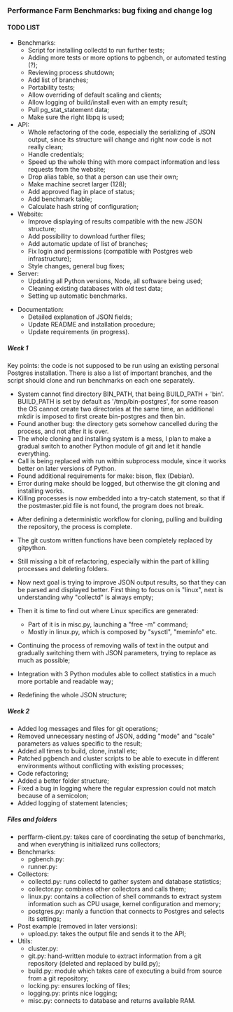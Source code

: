 ### Performance Farm Benchmarks: bug fixing and change log



#### TODO LIST

* Benchmarks:
  * Script for installing collectd to run further tests;
  * Adding more tests or more options to pgbench, or automated testing (?);
  * Reviewing process shutdown;
  * Add list of branches;
  * Portability tests;
  * Allow overriding of default scaling and clients;
  * Allow logging of build/install even with an empty result;
  * Pull pg_stat_statement data;
  * Make sure the right libpq is used;
* API:
  * Whole refactoring of the code, especially the serializing of JSON output, since its structure will change and right now code is not really clean;
  * Handle credentials;
  * Speed up the whole thing with more compact information and less requests from the website;
  * Drop alias table, so that a person can use their own;
  * Make machine secret larger (128);
  * Add approved flag in place of status;
  * Add benchmark table;
  * Calculate hash string of configuration;
* Website:
  * Improve displaying of results compatible with the new JSON structure;
  * Add possibility to download further files;
  * Add automatic update of list of branches;
  * Fix login and permissions (compatible with Postgres web infrastructure);
  * Style changes, general bug fixes;
* Server:
  * Updating all Python versions, Node, all software being used;
  * Cleaning existing databases with old test data;
  * Setting up automatic benchmarks.

+ Documentation:
  + Detailed explanation of JSON fields;
  + Update README and installation procedure;
  + Update requirements (in progress).



##### Week 1

Key points: the code is not supposed to be run using an existing personal Postgres installation. There is also a list of important branches, and the script should clone and run benchmarks on each one separately. 

- System cannot find directory BIN_PATH, that being BUILD_PATH + 'bin'.
  BUILD_PATH is set by default as '/tmp/bin-postgres', for some reason the OS cannot create two directories at the same time, an additional mkdir is imposed to first create bin-postgres and then bin.
- Found another bug: the directory gets somehow cancelled during the process, and not after it is over.
- The whole cloning and installing system is a mess, I plan to make a gradual switch to another Python module of git and let it handle everything.
- Call is being replaced with run within subprocess module, since it works better on later versions of Python.
- Found additional requirements for make: bison, flex (Debian).
- Error during make should be logged, but otherwise the git cloning and installing works.
- Killing processes is now embedded into a try-catch statement, so that if the postmaster.pid file is not found, the program does not break.

* After defining a deterministic workflow for cloning, pulling and building the repository, the process is complete.
* The git custom written functions have been completely replaced by gitpython.
* Still missing a bit of refactoring, especially within the part of killing processes and deleting folders.
* Now next goal is trying to improve JSON output results, so that they can be parsed and displayed better. First thing to focus on is "linux", next is understanding why "collectd" is always empty;
* Then it is time to find out where Linux specifics are generated:
  * Part of it is in misc.py, launching a "free -m" command;
  * Mostly in linux.py, which is composed by "sysctl", "meminfo" etc.

* Continuing the process of removing walls of text in the output and gradually switching them with JSON parameters, trying to replace as much as possible;
* Integration with 3 Python modules able to collect statistics in a much more portable and readable way;
* Redefining the whole JSON structure;



##### Week 2

* Added log messages and files for git operations;
* Removed unnecessary nesting of JSON, adding "mode" and "scale" parameters as values specific to the result;
* Added all times to build, clone, install etc;
* Patched pgbench and cluster scripts to be able to execute in different environments without conflicting with existing processes;
* Code refactoring;
* Added a better folder structure;
* Fixed a bug in logging where the regular expression could not match because of a semicolon;
* Added logging of statement latencies;



##### Files and folders

* perffarm-client.py: takes care of coordinating the setup of benchmarks, and when everything is initialized runs collectors;
* Benchmarks:
  * pgbench.py:
  * runner.py: 
* Collectors:
  * collectd.py: runs collectd to gather system and database statistics;
  * collector.py: combines other collectors and calls them;
  * linux.py: contains a collection of shell commands to extract system information such as CPU usage, kernel configuration and memory;
  * postgres.py: manly a function that connects to Postgres and selects its settings;
* Post example (removed in later versions): 
  * upload.py: takes the output file and sends it to the API;
* Utils: 
  * cluster.py: 
  * git.py: hand-written module to extract information from a git repository (deleted and replaced by build.py);
  * build.py: module which takes care of executing a build from source from a git repository;
  * locking.py: ensures locking of files;
  * logging.py: prints nice logging;
  * misc.py: connects to database and returns available RAM.

